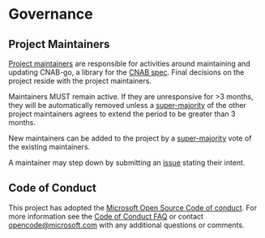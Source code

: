 # Governance

## Project Maintainers

[Project maintainers](CODEOWNERS) are responsible for activities around maintaining and updating CNAB-go, a library for the [CNAB spec](https://github.com/cnabio/cnab-spec). Final decisions on the project reside with the project maintainers.

Maintainers MUST remain active. If they are unresponsive for >3 months, they will be automatically removed unless a [super-majority](https://en.wikipedia.org/wiki/Supermajority#Two-thirds_vote) of the other project maintainers agrees to extend the period to be greater than 3 months.

New maintainers can be added to the project by a [super-majority](https://en.wikipedia.org/wiki/Supermajority#Two-thirds_vote) vote of the existing maintainers.

A maintainer may step down by submitting an [issue](https://github.com/cnabio/cnab-go/issues/new) stating their intent.

## Code of Conduct

This project has adopted the [Microsoft Open Source Code of conduct](https://opensource.microsoft.com/codeofconduct/).
For more information see the [Code of Conduct FAQ](https://opensource.microsoft.com/codeofconduct/faq/) or contact [opencode@microsoft.com](mailto:opencode@microsoft.com) with any additional questions or comments.
